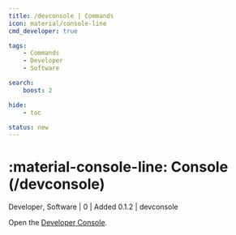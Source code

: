 ```yaml
---
title: /devconsole | Commands
icon: material/console-line
cmd_developer: true

tags:
    - Commands
    - Developer
    - Software

search:
    boost: 2

hide:
    - toc

status: new
---
```

# <p style="color: var(--md-default-fg-color); display: inline;">:material-console-line: Console</p> (/devconsole)
<div style="display:inline;">
<p style="color: var(--destrix-docs--commandcat-developer); display: inline;">Developer</p>,
<p style="color: var(--destrix-docs--commandcat-software); display: inline;">Software</p>
| <p style="color: var(--md-default-fg-color--light); display: inline;">0</p> | <p style="color: var(--md-default-fg-color--light); display: inline;"> Added 0.1.2</p> | devconsole
</div>

Open the [Developer Console](https://create.roblox.com/docs/studio/developer-console).

<!-- ## See Also -->
<!-- * [:material-airplane: /jupiter](/Commands/specifics/jupter/) -->
<!-- * [:material-airplane: /mars](/Commands/specifics/mars/) -->